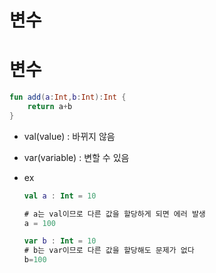 # 변수

# 변수

```kotlin
fun add(a:Int,b:Int):Int {
	return a+b
}
```

- val(value)  : 바뀌지 않음
- var(variable) : 변할 수 있음
- ex
    
    ```kotlin
    val a : Int = 10
    
    # a는 val이므로 다른 값을 할당하게 되면 에러 발생
    a = 100 
    
    var b : Int = 10
    # b는 var이므로 다른 값을 할당해도 문제가 없다
    b=100
    ```